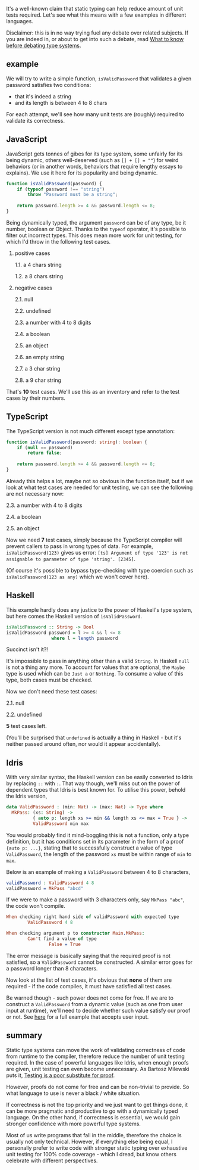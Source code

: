 It's a well-known claim that static typing can help reduce amount of unit tests required. Let's see what this means with a few examples in different languages.

Disclaimer: this is in no way trying fuel any debate over related subjects. If you are indeed in, or about to get into such a debate, read [What to know before debating type systems](http://blogs.perl.org/users/ovid/2010/08/what-to-know-before-debating-type-systems.html).

## example

We will try to write a simple function, `isValidPassword` that validates a given password satisfies two conditions:

- that it's indeed a string
- and its length is between 4 to 8 chars

For each attempt, we'll see how many unit tests are (roughly) required to validate its correctness.

## JavaScript

JavaScript gets tonnes of gibes for its type system, some unfairly for its being dynamic, others well-deserved (such as `[] + [] = ""`) for weird behaviors (or in another words, behaviors that require lengthy essays to explains). We use it here for its popularity and being dynamic.

```javascript
function isValidPassword(password) {
    if (typeof password !== "string") 
        throw "Password must be a string";
    
    return password.length >= 4 && password.length <= 8;
}
```

Being dynamically typed, the argument `password` can be of any type, be it number, boolean or Object. Thanks to the `typeof` operator, it's possible to filter out incorrect types. This does mean more work for unit testing, for which I'd throw in the following test cases.

1. positive cases
    
    1.1. a 4 chars string

    1.2. a 8 chars string

2. negative cases
    
    2.1. null
    
    2.2. undefined
    
    2.3. a number with 4 to 8 digits
    
    2.4. a boolean
    
    2.5. an object
    
    2.6. an empty string
    
    2.7. a 3 char string
    
    2.8. a 9 char string

That's **10** test cases. We'll use this as an inventory and refer to the test cases by their numbers.

## TypeScript

The TypeScript version is not much different except type annotation:

```typescript
function isValidPassword(password: string): boolean {
    if (null == password) 
        return false;
    
    return password.length >= 4 && password.length <= 8;
}
```

Already this helps a lot, maybe not so obvious in the function itself, but if we look at what test cases are needed for unit testing, we can see the following are not necessary now:
    
2.3. a number with 4 to 8 digits

2.4. a boolean

2.5. an object

Now we need **7** test cases, simply because the TypeScript compiler will prevent callers to pass in wrong types of data. For example, `isValidPassword(123)` gives us error:  `[ts] Argument of type '123' is not assignable to parameter of type 'string'. [2345]`.

(Of course it's possible to bypass type-checking with type coercion such as `isValidPassword(123 as any)` which we won't cover here).

## Haskell

This example hardly does any justice to the power of Haskell's type system, but here comes the Haskell version of `isValidPassword`.

```haskell
isValidPassword :: String -> Bool
isValidPassword password = l >= 4 && l <= 8
                 where l = length password
```

Succinct isn't it?! 

It's impossible to pass in anything other than a valid `String`. In Haskell `null` is not a thing any more. To account for values that are optional, the `Maybe` type is used which can be `Just a` or `Nothing`. To consume a value of this type, both cases must be checked.

Now we don't need these test cases:

2.1. null

2.2. undefined

**5** test cases left.

(You'll be surprised that `undefined` is actually a thing in Haskell - but it's neither passed around often, nor would it appear accidentally).

## Idris

With very similar syntax, the Haskell version can be easily converted to Idris by replacing `::` with `:`. That way though, we'll miss out on the power of dependent types that Idris is best known for. To utilise this power, behold the Idris version, 

```idris
data ValidPassword : (min: Nat) -> (max: Nat) -> Type where
  MkPass: (xs: String) ->
          { auto p: length xs >= min && length xs <= max = True } ->
          ValidPassword min max
```

You would probably find it mind-boggling this is not a function, only a type definition, but it has conditions set in its parameter in the form of a proof `{auto p: ...}`, stating that to successfully construct a value of type `ValidPassword`, the length of the password `xs` must be within range of `min` to `max`. 

Below is an example of making a `ValidPassword` between 4 to 8 characters,

```idris
validPassword : ValidPassword 4 8
validPassword = MkPass "abcd"
```

If we were to make a password with 3 characters only, say `MkPass "abc"`, the code won't compile.

```idris
When checking right hand side of validPassword with expected type
        ValidPassword 4 8

When checking argument p to constructor Main.MkPass:
        Can't find a value of type 
                False = True
```

The error message is basically saying that the required proof is not satisfied, so a `ValidPassword` cannot be constructed. A similar error goes for a password longer than 8 characters.

Now look at the list of test cases, it's obvious that **none** of them are required - if the code compiles, it must have satisfied all test cases.

Be warned though - such power does not come for free. If we are to construct a `ValidPassword` from a dynamic value (such as one from user input at runtime), we'll need to decide whether such value satisfy our proof or not. See [here](https://github.com/hackle/idris/blob/master/range.idr) for a full example that accepts user input.

## summary

Static type systems can move the work of validating correctness of code from runtime to the compiler, therefore reduce the number of unit testing required. In the case of powerful languages like Idris, when enough proofs are given, unit testing can even become unnecessary. As Bartosz Milewski puts it, [Testing is a poor substitute for proof](https://bartoszmilewski.com/2014/11/24/types-and-functions/).

However, proofs do not come for free and can be non-trivial to provide. So what language to use is never a black / white situation. 

If correctness is not the top priority and we just want to get things done, it can be more pragmatic and productive to go with a dynamically typed language. On the other hand, if correctness is essential, we would gain stronger confidence with more powerful type systems. 

Most of us write programs that fall in the middle, therefore the choice is usually not only technical. However, if everything else being equal, I personally prefer to write code with stronger static typing over exhaustive unit testing for 100% code coverage - which I dread, but know others celebrate with different perspectives.
